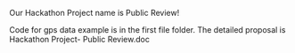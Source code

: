 Our Hackathon Project name is Public Review!

Code for gps data example is in the first file folder.
The detailed proposal is Hackathon Project- Public Review.doc
